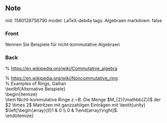 ## Note
nid: 1580128756790
model: LaTeX-deb4a
tags: Algebraen
markdown: false

### Front
Nennen Sie Beispiele für nicht-kommutative Algebraen

### Back
% <a href=
"https://en.wikipedia.org/wiki/Commutative_algebra">https://en.wikipedia.org/wiki/Commutative_algebra</a>
<div>
  % <a href=
  "https://en.wikipedia.org/wiki/Noncommutative_ring">https://en.wikipedia.org/wiki/Noncommutative_ring</a>
</div>
<div>
  <div>
    % Examples of Rings, Gallian
  </div>
  <div>
    \textbf{Alternative Beispiele}
  </div>
  <div>
    \begin{itemize}
  </div>
  <div>
    \item Nicht-kommutative Ringe z.~B. Die Menge
    <span>$M_{2}(\mathbb{Z})$ der $2 \times 2$ Matritzen mit
    ganzzahligen Einträgen</span> <span>mit \textit{unity}
    $\left[\begin{array}{ll}1 & 0 \\ 0 &
    1\end{array}\right]$.</span>
  </div>
  <div>
    \end{itemize}
  </div>
</div>
